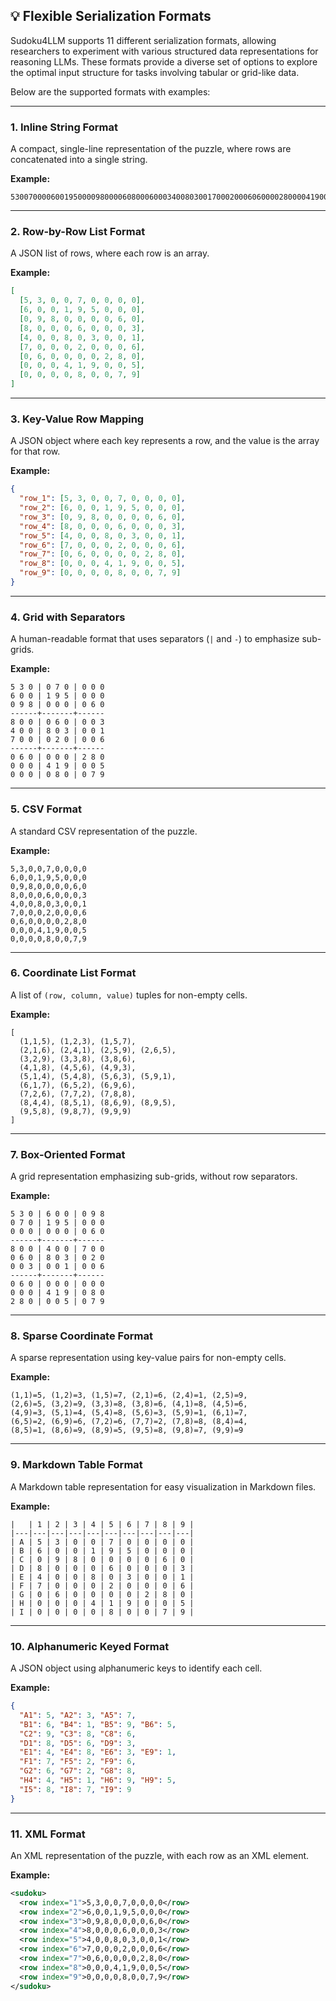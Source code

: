 ## 💡 **Flexible Serialization Formats**

Sudoku4LLM supports 11 different serialization formats, allowing researchers to experiment with various structured data representations for reasoning LLMs. These formats provide a diverse set of options to explore the optimal input structure for tasks involving tabular or grid-like data.

Below are the supported formats with examples:

---

### 1. **Inline String Format**
A compact, single-line representation of the puzzle, where rows are concatenated into a single string.

**Example:**
```
530070000600195000098000060800060003400803001700020006060000280000419005000080079
```

---

### 2. **Row-by-Row List Format**
A JSON list of rows, where each row is an array.

**Example:**
```json
[
  [5, 3, 0, 0, 7, 0, 0, 0, 0],
  [6, 0, 0, 1, 9, 5, 0, 0, 0],
  [0, 9, 8, 0, 0, 0, 0, 6, 0],
  [8, 0, 0, 0, 6, 0, 0, 0, 3],
  [4, 0, 0, 8, 0, 3, 0, 0, 1],
  [7, 0, 0, 0, 2, 0, 0, 0, 6],
  [0, 6, 0, 0, 0, 0, 2, 8, 0],
  [0, 0, 0, 4, 1, 9, 0, 0, 5],
  [0, 0, 0, 0, 8, 0, 0, 7, 9]
]
```

---

### 3. **Key-Value Row Mapping**
A JSON object where each key represents a row, and the value is the array for that row.

**Example:**
```json
{
  "row_1": [5, 3, 0, 0, 7, 0, 0, 0, 0],
  "row_2": [6, 0, 0, 1, 9, 5, 0, 0, 0],
  "row_3": [0, 9, 8, 0, 0, 0, 0, 6, 0],
  "row_4": [8, 0, 0, 0, 6, 0, 0, 0, 3],
  "row_5": [4, 0, 0, 8, 0, 3, 0, 0, 1],
  "row_6": [7, 0, 0, 0, 2, 0, 0, 0, 6],
  "row_7": [0, 6, 0, 0, 0, 0, 2, 8, 0],
  "row_8": [0, 0, 0, 4, 1, 9, 0, 0, 5],
  "row_9": [0, 0, 0, 0, 8, 0, 0, 7, 9]
}
```

---

### 4. **Grid with Separators**
A human-readable format that uses separators (`|` and `-`) to emphasize sub-grids.

**Example:**
```
5 3 0 | 0 7 0 | 0 0 0
6 0 0 | 1 9 5 | 0 0 0
0 9 8 | 0 0 0 | 0 6 0
------+-------+------
8 0 0 | 0 6 0 | 0 0 3
4 0 0 | 8 0 3 | 0 0 1
7 0 0 | 0 2 0 | 0 0 6
------+-------+------
0 6 0 | 0 0 0 | 2 8 0
0 0 0 | 4 1 9 | 0 0 5
0 0 0 | 0 8 0 | 0 7 9
```

---

### 5. **CSV Format**
A standard CSV representation of the puzzle.

**Example:**
```
5,3,0,0,7,0,0,0,0
6,0,0,1,9,5,0,0,0
0,9,8,0,0,0,0,6,0
8,0,0,0,6,0,0,0,3
4,0,0,8,0,3,0,0,1
7,0,0,0,2,0,0,0,6
0,6,0,0,0,0,2,8,0
0,0,0,4,1,9,0,0,5
0,0,0,0,8,0,0,7,9
```

---

### 6. **Coordinate List Format**
A list of `(row, column, value)` tuples for non-empty cells.

**Example:**
```
[
  (1,1,5), (1,2,3), (1,5,7),
  (2,1,6), (2,4,1), (2,5,9), (2,6,5),
  (3,2,9), (3,3,8), (3,8,6),
  (4,1,8), (4,5,6), (4,9,3),
  (5,1,4), (5,4,8), (5,6,3), (5,9,1),
  (6,1,7), (6,5,2), (6,9,6),
  (7,2,6), (7,7,2), (7,8,8),
  (8,4,4), (8,5,1), (8,6,9), (8,9,5),
  (9,5,8), (9,8,7), (9,9,9)
]
```

---

### 7. **Box-Oriented Format**
A grid representation emphasizing sub-grids, without row separators.

**Example:**
```
5 3 0 | 6 0 0 | 0 9 8
0 7 0 | 1 9 5 | 0 0 0
0 0 0 | 0 0 0 | 0 6 0
------+-------+------
8 0 0 | 4 0 0 | 7 0 0
0 6 0 | 8 0 3 | 0 2 0
0 0 3 | 0 0 1 | 0 0 6
------+-------+------
0 6 0 | 0 0 0 | 0 0 0
0 0 0 | 4 1 9 | 0 8 0
2 8 0 | 0 0 5 | 0 7 9
```

---

### 8. **Sparse Coordinate Format**
A sparse representation using key-value pairs for non-empty cells.

**Example:**
```
(1,1)=5, (1,2)=3, (1,5)=7, (2,1)=6, (2,4)=1, (2,5)=9, 
(2,6)=5, (3,2)=9, (3,3)=8, (3,8)=6, (4,1)=8, (4,5)=6, 
(4,9)=3, (5,1)=4, (5,4)=8, (5,6)=3, (5,9)=1, (6,1)=7, 
(6,5)=2, (6,9)=6, (7,2)=6, (7,7)=2, (7,8)=8, (8,4)=4, 
(8,5)=1, (8,6)=9, (8,9)=5, (9,5)=8, (9,8)=7, (9,9)=9
```

---

### 9. **Markdown Table Format**
A Markdown table representation for easy visualization in Markdown files.

**Example:**
```
|   | 1 | 2 | 3 | 4 | 5 | 6 | 7 | 8 | 9 |
|---|---|---|---|---|---|---|---|---|---|
| A | 5 | 3 | 0 | 0 | 7 | 0 | 0 | 0 | 0 |
| B | 6 | 0 | 0 | 1 | 9 | 5 | 0 | 0 | 0 |
| C | 0 | 9 | 8 | 0 | 0 | 0 | 0 | 6 | 0 |
| D | 8 | 0 | 0 | 0 | 6 | 0 | 0 | 0 | 3 |
| E | 4 | 0 | 0 | 8 | 0 | 3 | 0 | 0 | 1 |
| F | 7 | 0 | 0 | 0 | 2 | 0 | 0 | 0 | 6 |
| G | 0 | 6 | 0 | 0 | 0 | 0 | 2 | 8 | 0 |
| H | 0 | 0 | 0 | 4 | 1 | 9 | 0 | 0 | 5 |
| I | 0 | 0 | 0 | 0 | 8 | 0 | 0 | 7 | 9 |
```

---

### 10. **Alphanumeric Keyed Format**
A JSON object using alphanumeric keys to identify each cell.

**Example:**
```json
{
  "A1": 5, "A2": 3, "A5": 7,
  "B1": 6, "B4": 1, "B5": 9, "B6": 5,
  "C2": 9, "C3": 8, "C8": 6,
  "D1": 8, "D5": 6, "D9": 3,
  "E1": 4, "E4": 8, "E6": 3, "E9": 1,
  "F1": 7, "F5": 2, "F9": 6,
  "G2": 6, "G7": 2, "G8": 8,
  "H4": 4, "H5": 1, "H6": 9, "H9": 5,
  "I5": 8, "I8": 7, "I9": 9
}
```

---

### 11. **XML Format**
An XML representation of the puzzle, with each row as an XML element.

**Example:**
```xml
<sudoku>
  <row index="1">5,3,0,0,7,0,0,0,0</row>
  <row index="2">6,0,0,1,9,5,0,0,0</row>
  <row index="3">0,9,8,0,0,0,0,6,0</row>
  <row index="4">8,0,0,0,6,0,0,0,3</row>
  <row index="5">4,0,0,8,0,3,0,0,1</row>
  <row index="6">7,0,0,0,2,0,0,0,6</row>
  <row index="7">0,6,0,0,0,0,2,8,0</row>
  <row index="8">0,0,0,4,1,9,0,0,5</row>
  <row index="9">0,0,0,0,8,0,0,7,9</row>
</sudoku>
